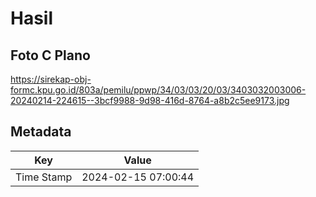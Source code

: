 # Hasil

## Foto C Plano

https://sirekap-obj-formc.kpu.go.id/803a/pemilu/ppwp/34/03/03/20/03/3403032003006-20240214-224615--3bcf9988-9d98-416d-8764-a8b2c5ee9173.jpg


## Metadata

| Key        | Value               |
| ---------- | ------------------- |
| Time Stamp | 2024-02-15 07:00:44 |



